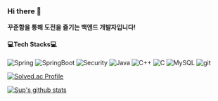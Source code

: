 ### Hi there 👋
**꾸준함을 통해 도전을 즐기는 백엔드 개발자입니다!**

#### :computer:Tech Stacks:computer:

<img alt="Spring" src ="https://img.shields.io/badge/Spring-6DB33F.svg?&style=plastic&logo=Spring&logoColor=white"/> <img alt="SpringBoot" src ="https://img.shields.io/badge/Spring Boot-red.svg?&style=plastic&logo=SpringBoot&logoColor=white"/>
<img alt="Security" src ="https://img.shields.io/badge/Spring Security-blue.svg?&style=plastic&logo=springsecurity&logoColor=white"/> 
<img alt="Java" src ="https://img.shields.io/badge/Java-yellow.svg?&style=plastic&logo=Java&logoColor=white"/>
<img alt="C++" src ="https://img.shields.io/badge/C++-green.svg?&style=plastic&logo=cplusplus&logoColor=white"/> 
<img alt="C" src ="https://img.shields.io/badge/C-ff69b4.svg?&style=plastic&logo=c&logoColor=white"/> 
<img alt="MySQL" src ="https://img.shields.io/badge/MySQL-yellow.svg?&style=plastic&logo=mysql&logoColor=white"/> 
<img alt="git" src ="https://img.shields.io/badge/Git-brightgreen.svg?&style=plastic&logo=git&logoColor=white"/> 

[![Solved.ac Profile](http://mazassumnida.wtf/api/v2/generate_badge?boj=ghktjq1119)](https://solved.ac/ghktjq1119/)

[![Sup's github stats](https://github-readme-stats.vercel.app/api?username=LHS-11&count_private=true&show_icons=true&theme=nightowl)](https://github.com/anuraghazra/github-readme-stats)

